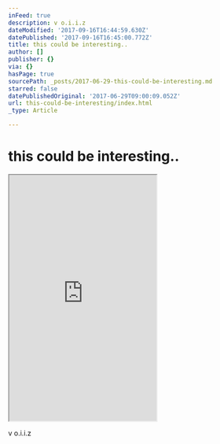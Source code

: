```yaml
---
inFeed: true
description: v o.i.i.z
dateModified: '2017-09-16T16:44:59.630Z'
datePublished: '2017-09-16T16:45:00.772Z'
title: this could be interesting..
author: []
publisher: {}
via: {}
hasPage: true
sourcePath: _posts/2017-06-29-this-could-be-interesting.md
starred: false
datePublishedOriginal: '2017-06-29T09:00:09.052Z'
url: this-could-be-interesting/index.html
_type: Article

---
```

# this could be interesting..

<iframe src="https://the-grid.github.io/ed-userhtml/?g=eJydVNuOmzAQfecrLFZtEykQtrvZC7moF1VVpaq_UBk8gBvHRrbJJlvtv3cMJiGb7qoqPNiMZ86cGZ9hYexewCrIFNuT3wHBZ0N1yWVKknn7WShpo4JuuNin5N13atW7CTFUmsiA5sU8eAqCWG1BC9ojVMDLyiLCmw7igTNbpeQy6Q21MtxyhUkKvgPWGR8jLhns0K_7tqo-kBBQ2MNHRvN1qVUjWZQroXRKdJmNkgm-41c8aOcyIUl87_0c7UKohwhLqzhjIH1qjfV5hkk8MydFIqS0IK0v9liLBkEt38KA_vvZSy2wsLMRFbzEwBzRQM8H3Y_a6Kuk3p32l_ZJKWNclim5cx4HPAa50rRjI5WEwQ0a_giIeNP7-75c3F26t7MxbmrMkpJMqHz9t1ZcmWd80sptJ2RgKVTeGM-zz1Jcuvc0Ns6FMpBZedZImhklGnvSyKQnrjttXc96w6C8m75hHzbAOCUm1wCSUMnIaEN3US_M6xk6jtu8R-kOxUAbq-ZPw2Ps_CCRo3Ny_LyYge_1gXpbyeXsWSVX3vCExBdTP4_Bwk0krsGC8S3hbBlu9j_oNiS5oMYsQ584XGHkgpJKQ7EMf9EtxZp5bdOt4myUjA_-Pb-QKJkLnq-9CTFH43D11vINmPliSltAl_M0Ua_6NuEgZWVtbdLp1FZQas5iyqfsEVUdEotKBrsMf2aCynW4as0-wesAxioN5wDoQdqjfwJx6zkGCpJmBIX2AghilAonKOayUOfhX9VHy_smTbFLq8AveFH16rNrLDaYOKpZYy1uM0BN4dUTU7kVDzYgmzheTGsMNjWVpL3zZXjUTKv2vNEGh6dW3P0dBvemapD9tV3c397ezIkzoXYQzEmnk4DjFBSNzN1QkUOQFyjDKUUiNsb6vghw20_7b2zkZTaOW1JxNzFkSUL36wrb4TpgHgX0v6AeEql3lP8AGiMH-g" height="500" style=""></iframe>

v o.i.i.z